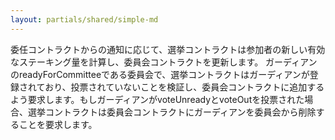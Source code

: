 ```yaml
---
layout: partials/shared/simple-md
---
```


委任コントラクトからの通知に応じて、選挙コントラクトは参加者の新しい有効なステーキング量を計算し、委員会コントラクトを更新します。
ガーディアンのreadyForCommitteeである委員会で、選挙コントラクトはガーディアンが登録されており、投票されていないことを検証し、委員会コントラクトに追加するよう要求します。もしガーディアンがvoteUnreadyとvoteOutを投票された場合、選挙コントラクトは委員会コントラクトにガーディアンを委員会から削除することを要求します。
